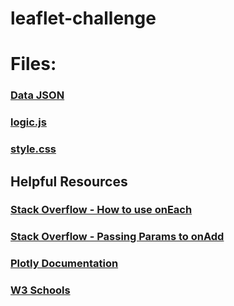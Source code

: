 # leaflet-challenge
# Files:
### [Data JSON](https://earthquake.usgs.gov/earthquakes/feed/v1.0/summary/all_week.geojson)
### [logic.js ](https://github.com/robertrose85/leaflet-challenge/blob/main/Leaflet-Part-1/static/js/logic.js)
### [style.css ](https://github.com/robertrose85/leaflet-challenge/blob/main/Leaflet-Part-1/static/css/style.css)

## Helpful Resources
### [Stack Overflow - How to use onEach](https://gis.stackexchange.com/questions/243831/how-to-use-oneachfeature-in-leaflet-js-map)
### [Stack Overflow - Passing Params to onAdd](https://gis.stackexchange.com/questions/245974/how-to-pass-a-parameter-into-control-onadd-in-leaflet)
### [Plotly Documentation](https://plotly.com/javascript/)
### [W3 Schools](https://www.w3schools.com/js/default.asp)
